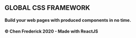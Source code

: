 ## GLOBAL CSS FRAMEWORK

#### Build your web pages with produced components in no time.

#### © Chen Frederick 2020 - Made with ReactJS
